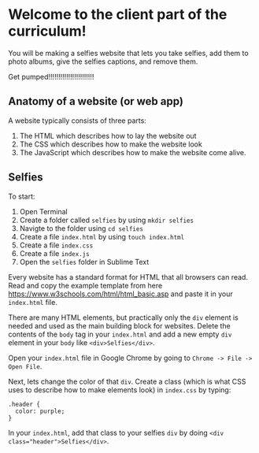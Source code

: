 # Welcome to the client part of the curriculum!

You will be making a selfies website that lets you take selfies, add them to photo albums, give the selfies captions, and remove them.

Get pumped!!!!!!!!!!!!!!!!!!!!!!!

## Anatomy of a website (or web app)

A website typically consists of three parts:

1. The HTML which describes how to lay the website out
2. The CSS which describes how to make the website look
3. The JavaScript which describes how to make the website come alive.

## Selfies

To start:

1. Open Terminal
2. Create a folder called `selfies` by using `mkdir selfies`
3. Navigte to the folder using `cd selfies`
4. Create a file `index.html` by using `touch index.html`
5. Create a file `index.css`
6. Create a file `index.js`
7. Open the `selfies` folder in Sublime Text

Every website has a standard format for HTML that all browsers can read. Read and copy the example template from here https://www.w3schools.com/html/html_basic.asp and paste it in your `index.html` file.

There are many HTML elements, but practically only the `div` element is needed and used as the main building block for websites. Delete the contents of the `body` tag in your `index.html` and add a new empty `div` element in your `body` like `<div>Selfies</div>`.

Open your `index.html` file in Google Chrome by going to `Chrome -> File -> Open File`.

Next, lets change the color of that `div`. Create a class (which is what CSS uses to describe how to make elements look) in `index.css` by typing:
```
.header {
  color: purple;
}
```

In your `index.html`, add that class to your selfies `div` by doing `<div class="header">Selfies</div>`.
